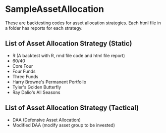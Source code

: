 # SampleAssetAllocation

These are backtesting codes for asset allocation strategies. Each html file in a folder has reports for each strategy.

## List of Asset Allocation Strategy (Static)

- R (A backtest with R, rmd file code and html file report)
- 60/40
- Core Four
- Four Funds
- Three Funds
- Harry Browne's Permanent Portfolio
- Tyler's Golden Butterfly
- Ray Dalio's All Seasons

## List of Asset Allocation Strategy (Tactical)

- DAA (Defensive Asset Allocation)
- Modified DAA (modify asset group to be invested)
